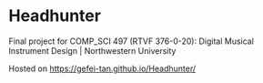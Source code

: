 # Headhunter
Final project for COMP_SCI 497 (RTVF 376-0-20): Digital Musical Instrument Design | Northwestern University

Hosted on https://gefei-tan.github.io/Headhunter/
